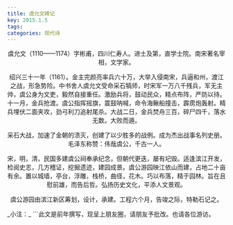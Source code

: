 ```yaml
---
title: 虞允文碑记
key: 2015.1.5
tags: 
categories: 现代诗
---
```


<p align="center">    虞允文（1110——1174）字彬甫，四川仁寿人。进士及第，直学士院。南宋著名宰相，文学家。
</p>
<p align="center">    绍兴三十一年（1161）。金主完颜亮率兵六十万，大举入侵南宋，兵逼和州，渡江之战，形急势险。中书舍人虞允文受命采石犒师，时宋军一万八千残兵，军无主帅，虞公身为文吏，毅然自接重任。激励兵将，鼓动民众，精点布阵，严防以待。十一月，金兵抢渡。虞公指挥摇旗，震鼓呐喊，命令海鳅船撞击，霹雳炮轰射。精兵埋伏二面夹攻，劲弓利刀追射尾杀。大战二日，金兵焚舟三百，碎尸四千，落水无数。大败而遁。
</p>
<p align="center">    采石大战，加速了金朝的溃灭，创建了以少胜多的战例。成为杰出战事名列史册。毛泽东称赞：伟哉虞公，千古一人。
</p>
<p align="center">    宋，明，清，民国多建虞公祠奉承纪念，但朝代更迭，屡有圮毁。适逢滨江开发，检阅史志，几方稽证，挖掘遗迹，建园成景。虞公游园映江依山而建，占地二十亩有余。置以城墙，亭台，浮雕，栈桥，曲径，花木。巧以布落，精于园林。旨在且慰前雄，而告后哲。弘扬历史文化，平添人文景观。
</p>
<p align="center">    虞公游园由滨江新区筹划，设计，承建。工程六个月，告竣之际，特勒石记之。
</p>
_小注：_
```此文是前年撰写，现呈上朋友圈，请朋友予批改。也请各位游访。

```